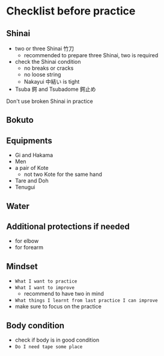 # Checklist before practice
## Shinai

- two or three Shinai 竹刀
	- recommended to prepare three Shinai, two is required
- check the Shinai condition
	- no breaks or cracks
	- no loose string
	- Nakayui 中結い is tight
- Tsuba 鍔 and Tsubadome 鍔止め

Don't use broken Shinai in practice

## Bokuto

## Equipments

- Gi and Hakama
- Men
- a pair of Kote
  - not two Kote for the same hand
- Tare and Doh
- Tenugui

## Water

## Additional protections if needed

- for elbow
- for forearm

## Mindset

- `What I want to practice`
- `What I want to improve`
  - recommend to have two in mind
- `What things I learnt from last practice I can improve`
- make sure to focus on the practice

## Body condition

- check if body is in good condition
- `Do I need tape some place`
